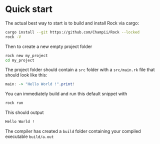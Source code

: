 # Quick start

The actual best way to start is to build and install Rock via cargo:

```sh
cargo install --git https://github.com/Champii/Rock --locked
rock -V
```
Then to create a new empty project folder

```sh
rock new my_project
cd my_project
```

The project folder should contain a `src` folder with a `src/main.rk` file that should look like this:

```haskell
main: -> "Hello World !".print!
```

You can immediately build and run this default snippet with

```sh
rock run
```

This should output

```sh
Hello World !
```

The compiler has created a `build` folder containing your compiled executable `build/a.out`

